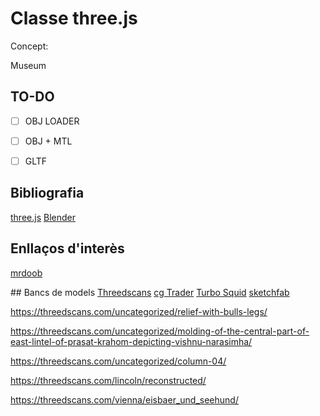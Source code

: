 # Classe three.js

Concept:

Museum 

## TO-DO

- [ ] OBJ LOADER
- [ ] OBJ + MTL
- [ ] GLTF




## Bibliografia
[three.js](https://threejs.org/)
[Blender](https://www.blender.org/)





## Enllaços d'interès
[mrdoob](https://github.com/mrdoob)



## Bancs de models
[Threedscans](https://threedscans.com/)
[cg Trader](https://www.cgtrader.com/)
[Turbo Squid](https://www.turbosquid.com/)
[sketchfab](https://sketchfab.com/)









https://threedscans.com/uncategorized/relief-with-bulls-legs/

https://threedscans.com/uncategorized/molding-of-the-central-part-of-east-lintel-of-prasat-krahom-depicting-vishnu-narasimha/

https://threedscans.com/uncategorized/column-04/

https://threedscans.com/lincoln/reconstructed/

https://threedscans.com/vienna/eisbaer_und_seehund/